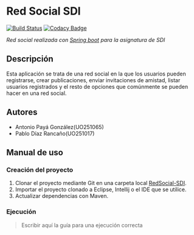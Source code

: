 # Red Social SDI

[![Build Status](https://travis-ci.com/antonioalfa22/RedSocial-SDI.svg?token=paxWmMD1E3zNeS1ssC5y&branch=master)](https://travis-ci.com/antonioalfa22/RedSocial-SDI)
[![Codacy Badge](https://api.codacy.com/project/badge/Grade/8fd426065496482e9138d81312c74542)](https://www.codacy.com?utm_source=github.com&amp;utm_medium=referral&amp;utm_content=antonioalfa22/RedSocial-SDI&amp;utm_campaign=Badge_Grade)

*Red social realizada con [Spring boot](https://projects.spring.io/spring-boot/)  para la asignatura de SDI*

## Descripción

Esta aplicación se trata de una red social en la que los usuarios pueden registrarse, crear publicaciones, enviar
invitaciones de amistad, listar usuarios registrados y el resto de opciones que comúnmente se pueden hacer en 
una red social.

## Autores

* Antonio Payá González(UO251065)
* Pablo Díaz Rancaño(UO251017)

## Manual de uso

### Creación del proyecto

1. Clonar el proyecto mediante Git en una carpeta local [RedSocial-SDI](https://github.com/antonioalfa22/RedSocial-SDI.git).
2. Importar el proyecto clonado a Eclipse, Intellij o el IDE que se utilice.
3. Actualizar dependencias con Maven.

### Ejecución

> Escribir aquí la guía para una ejecución correcta


